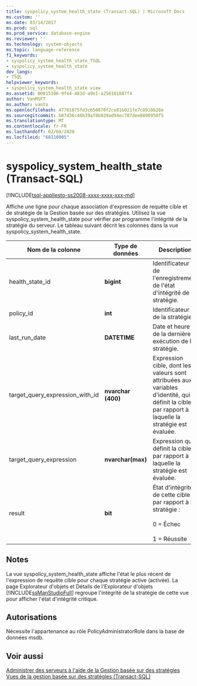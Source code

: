 ```yaml
---
title: syspolicy_system_health_state (Transact-SQL) | Microsoft Docs
ms.custom: ''
ms.date: 03/14/2017
ms.prod: sql
ms.prod_service: database-engine
ms.reviewer: ''
ms.technology: system-objects
ms.topic: language-reference
f1_keywords:
- syspolicy_system_health_state_TSQL
- syspolicy_system_health_state
dev_langs:
- TSQL
helpviewer_keywords:
- syspolicy_system_health_state view
ms.assetid: 00815106-9fe4-481d-a9e1-a256101887f4
author: VanMSFT
ms.author: vanto
ms.openlocfilehash: 47701075fd3c650870f2ce81b021fe7c8910b26e
ms.sourcegitcommit: b87d36c46b39af8b929ad94ec707dee8800950f5
ms.translationtype: MT
ms.contentlocale: fr-FR
ms.lasthandoff: 02/08/2020
ms.locfileid: "68110905"
---
```

# <a name="syspolicy_system_health_state-transact-sql"></a>syspolicy_system_health_state (Transact-SQL)
[!INCLUDE[tsql-appliesto-ss2008-xxxx-xxxx-xxx-md](../../includes/tsql-appliesto-ss2008-xxxx-xxxx-xxx-md.md)]

  Affiche une ligne pour chaque association d'expression de requête cible et de stratégie de la Gestion basée sur des stratégies. Utilisez la vue syspolicy_system_health_state pour vérifier par programme l'intégrité de la stratégie du serveur. Le tableau suivant décrit les colonnes dans la vue syspolicy_system_health_state.  
  
|Nom de la colonne|Type de données|Description|  
|-----------------|---------------|-----------------|  
|health_state_id|**bigint**|Identificateur de l'enregistrement de l'état d'intégrité de la stratégie.|  
|policy_id|**int**|Identificateur de la stratégie.|  
|last_run_date|**DATETIME**|Date et heure de la dernière exécution de la stratégie.|  
|target_query_expression_with_id|**nvarchar (400)**|Expression cible, dont les valeurs sont attribuées aux variables d'identité, qui définit la cible par rapport à laquelle la stratégie est évaluée.|  
|target_query_expression|**nvarchar(max)**|Expression qui définit la cible par rapport à laquelle la stratégie est évaluée.|  
|result|**bit**|État d'intégrité de cette cible par rapport à la stratégie :<br /><br /> 0 = Échec<br /><br /> 1 = Réussite|  
  
## <a name="remarks"></a>Notes  
 La vue syspolicy_system_health_state affiche l'état le plus récent de l'expression de requête cible pour chaque stratégie active (activée). La page Explorateur d'objets et Détails de l'Explorateur d'objets [!INCLUDE[ssManStudioFull](../../includes/ssmanstudiofull-md.md)] regroupe l'intégrité de la stratégie de cette vue pour afficher l'état d'intégrité critique.  
  
## <a name="permissions"></a>Autorisations  
 Nécessite l'appartenance au rôle PolicyAdministratorRole dans la base de données msdb.  
  
## <a name="see-also"></a>Voir aussi  
 [Administrer des serveurs à l'aide de la Gestion basée sur des stratégies](../../relational-databases/policy-based-management/administer-servers-by-using-policy-based-management.md)   
 [Vues de la gestion basée sur des stratégies &#40;Transact-SQL&#41;](../../relational-databases/system-catalog-views/policy-based-management-views-transact-sql.md)  
  
  
